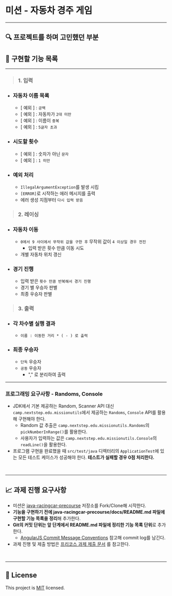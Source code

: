 # 미션 - 자동차 경주 게임

---

## 🔍 프로젝트를 하며 고민했던 부분 


## 🚀 구현할 기능 목록

---

> ### 1. 입력

- ### 자동차 이름 목록
  - [ 예외 ] : `공백`
  - [ 예외 ] : 자동차가 `2대 미만`
  - [ 예외 ] : 이름이 `중복`
  - [ 예외 ] : `5글자 초과`


- ### 시도할 횟수 
  - [ 예외 ] : 숫자가 아닌 `문자` 
  - [ 예외 ] : `1 미만`
    

- ### 예외 처리
  - `IllegalArgumentException`를 발생 시킴
  - `[ERROR]`로 시작하는 에러 메시지를 출력
  - 에러 생성 지점부터 `다시 입력 받음 ` 
  


> ### 2. 레이싱 

- ### 자동차 이동
  - `0에서 9 사이에서 무작위 값을 구한 후` 무작위 값이 `4 이상일 경우 전진`
    - 입력 받은 횟수 만큼 이동 시도
  - 개별 자동차 위치 갱신
  
  
- ### 경기 진행
  - 입력 받은 `횟수 만큼 반복해서 경기 진행`
  - 경기 별 우승자 판별 
  - 최종 우승자 판별



> ### 3. 출력

- ### 각 차수별 실행 결과
  - `이름 : 이동한 거리 * ( - ) 로 출력`
- ### 최종 우승자 
  - `단독` 우승자
  - `공동` 우승자 
    - "," 로 분리하여 출력


----


### 프로그래밍 요구사항 - Randoms, Console

- JDK에서 기본 제공하는 Random, Scanner API 대신 `camp.nextstep.edu.missionutils`에서 제공하는 `Randoms`, `Console` API를 활용해 구현해야 한다.
   - Random 값 추출은 `camp.nextstep.edu.missionutils.Randoms`의 `pickNumberInRange()`를 활용한다.
   - 사용자가 입력하는 값은 `camp.nextstep.edu.missionutils.Console`의 `readLine()`을 활용한다.
- 프로그램 구현을 완료했을 때 `src/test/java` 디렉터리의 `ApplicationTest`에 있는 모든 테스트 케이스가 성공해야 한다. **테스트가 실패할 경우 0점 처리한다.**

<br>

---

## 📈 과제 진행 요구사항

- 미션은 [java-racingcar-precourse](https://github.com/woowacourse/java-racingcar-precourse) 저장소를 Fork/Clone해 시작한다.
- **기능을 구현하기 전에 java-racingcar-precourse/docs/README.md 파일에 구현할 기능 목록을 정리**해 추가한다.
- **Git의 커밋 단위는 앞 단계에서 README.md 파일에 정리한 기능 목록 단위**로 추가한다.
   - [AngularJS Commit Message Conventions](https://gist.github.com/stephenparish/9941e89d80e2bc58a153) 참고해 commit log를 남긴다.
- 과제 진행 및 제출 방법은 [프리코스 과제 제출 문서](https://github.com/woowacourse/woowacourse-docs/tree/master/precourse) 를 참고한다.

<br>

---

## 📝 License

This project is [MIT](https://github.com/woowacourse/java-racingcar-precourse/blob/master/LICENSE) licensed.

